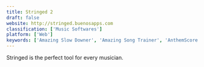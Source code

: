 ```yaml
---
title: Stringed 2
draft: false 
website: http://stringed.buenosapps.com
classification: ['Music Softwares']
platform: ['Web']
keywords: ['Amazing Slow Downer', 'Amazing Song Trainer', 'AnthemScore', 'Audacity', 'AudioRetoucher', 'GUITAA', 'MusicTrans', 'Phrase Trainer', 'Sonal', 'Song Surgeon', 'Sonic Visualiser', 'Transcribe', 'Tune Transcriber']
---
```

Stringed is the perfect tool for every musician.